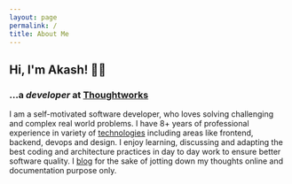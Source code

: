 ```yaml
---
layout: page
permalink: /
title: About Me
---
```


<div class="about">
<h2>Hi, I'm Akash! 👋🏼</h2> <h3 class="about-subtitle"> ...a <i>developer</i> at <a href="https://www.thoughtworks.com/">Thoughtworks</a></h3>

<div class="about-detail">
I am a self-motivated software developer, who loves solving challenging and complex real world problems. I have 8+ years of professional experience in variety of <a href="/skill">technologies</a> including areas like frontend, backend, devops and design. I enjoy learning, discussing and adapting the best coding and architecture practices in day to day work to ensure better software quality.
I <a href="https://www.blog.akashthakare.com" target="_blank">blog</a> for the sake of jotting down my thoughts online and documentation purpose only.
</div>
</div>
